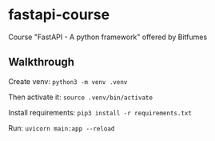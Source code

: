 # fastapi-course
Course "FastAPI - A python framework" offered by Bitfumes

## Walkthrough

Create venv: `python3 -m venv .venv`

Then activate it: `source .venv/bin/activate`

Install requirements: `pip3 install -r requirements.txt`

Run: `uvicorn main:app --reload`
